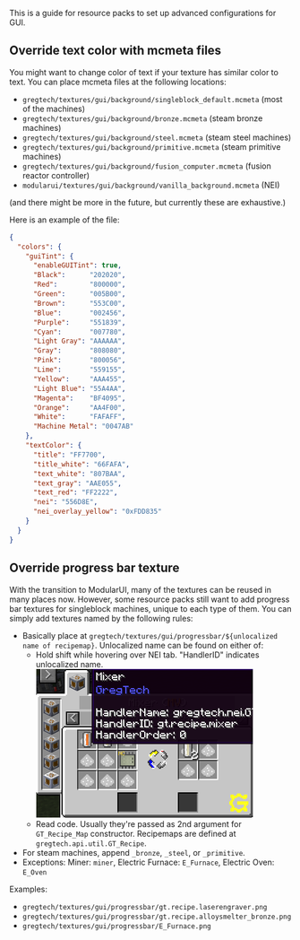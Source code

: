 This is a guide for resource packs to set up advanced configurations for GUI.

## Override text color with mcmeta files

You might want to change color of text if your texture has similar color to text. You can place mcmeta files at the following locations:
- `gregtech/textures/gui/background/singleblock_default.mcmeta` (most of the machines)
- `gregtech/textures/gui/background/bronze.mcmeta` (steam bronze machines)
- `gregtech/textures/gui/background/steel.mcmeta` (steam steel machines)
- `gregtech/textures/gui/background/primitive.mcmeta` (steam primitive machines)
- `gregtech/textures/gui/background/fusion_computer.mcmeta` (fusion reactor controller)
- `modularui/textures/gui/background/vanilla_background.mcmeta` (NEI)

(and there might be more in the future, but currently these are exhaustive.)

Here is an example of the file:
```json
{
  "colors": {
    "guiTint": {
      "enableGUITint": true,
      "Black":      "202020",
      "Red":        "800000",
      "Green":      "005B00",
      "Brown":      "553C00",
      "Blue":       "002456",
      "Purple":     "551839",
      "Cyan":       "007780",
      "Light Gray": "AAAAAA",
      "Gray":       "808080",
      "Pink":       "800056",
      "Lime":       "559155",
      "Yellow":     "AAA455",
      "Light Blue": "55A4AA",
      "Magenta":    "BF4095",
      "Orange":     "AA4F00",
      "White":      "FAFAFF",
      "Machine Metal": "0047AB"
    },
    "textColor": {
      "title": "FF7700",
      "title_white": "66FAFA",
      "text_white": "807BAA",
      "text_gray": "AAE055",
      "text_red": "FF2222",
      "nei": "556D8E",
      "nei_overlay_yellow": "0xFDD835"
    }
  }
}
```

## Override progress bar texture

With the transition to ModularUI, many of the textures can be reused in many places now. However, some resource packs still want to add progress bar textures for singleblock machines, unique to each type of them.
You can simply add textures named by the following rules:

- Basically place at `gregtech/textures/gui/progressbar/${unlocalized name of recipemap}`. Unlocalized name can be found on either of:
  - Hold shift while hovering over NEI tab. "HandlerID" indicates unlocalized name.
![](/docs/img/recipemap-unlocalized-name.png)
  - Read code. Usually they're passed as 2nd argument for `GT_Recipe_Map` constructor. Recipemaps are defined at `gregtech.api.util.GT_Recipe`.
- For steam machines, append `_bronze`, `_steel`, or `_primitive`.
- Exceptions: Miner: `miner`, Electric Furnace: `E_Furnace`, Electric Oven: `E_Oven`

Examples:
- `gregtech/textures/gui/progressbar/gt.recipe.laserengraver.png`
- `gregtech/textures/gui/progressbar/gt.recipe.alloysmelter_bronze.png`
- `gregtech/textures/gui/progressbar/E_Furnace.png`
